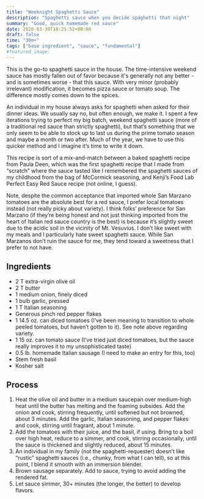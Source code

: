 ```yaml
---
title: "Weeknight Spaghetti Sauce"
description: "Spaghetti sauce when you decide spaghetti that night"
summary: "Good, quick homemade red sauce"
date: 2020-03-30T18:25:52+00:00
draft: false
time: "30m+"
tags: ["base ingredient", "sauce", "fundamental"]
#featured_image: 
---
```


This is the go-to spaghetti sauce in the house.  The time-intensive weekend sauce has mostly fallen out of favor because it's generally not any better - and is sometimes worse - that this sauce.  With very minor (probably irrelevant) modification, it becomes pizza sauce or tomato soup.  The difference mostly comes down to the spices.

An individual in my house always asks for spaghetti when asked for their dinner ideas. We usually say no, but often enough, we make it. I spent a few iterations trying to perfect my big batch, weekend spaghetti sauce (more of a traditional red sauce than strictly spaghetti), but that’s something that we only seem to be able to stock up to last us during the prime tomato season and maybe a month or two after. Much of the year, we have to use this quicker method and I imagine it’s time to write it down.

This recipe is sort of a mix-and-match between a baked spaghetti recipe from Paula Deen, which was the first spaghetti recipe that I made from “scratch” where the sauce tasted like I remembered the spaghetti sauces of my childhood from the bag of McCormick seasoning, and Kenji’s Food Lab Perfect Easy Red Sauce recipe (not online, I guess).

Note, despite the common acceptance that imported whole San Marzano tomatoes are the absolute best for a red sauce, I prefer local tomatoes instead (not really picky about variety). I think folks’ preference for San Marzano (if they’re being honest and not just thinking imported from the heart of Italian red sauce country is the best) is because it’s slightly sweet due to the acidic soil in the vicinity of Mt. Vesuvius. I don’t like sweet with my meals and I particularly hate sweet spaghetti sauce. While San Marzanos don’t ruin the sauce for me, they tend toward a sweetness that I prefer to not have.

## Ingredients

- 2 T extra-virgin olive oil
- 2 T butter
- 1 medium onion, finely diced
- 1 bulb garlic, pressed
- 1 T Italian seasoning
- Generous pinch red pepper flakes
- 1 14.5 oz. can diced tomatoes (I’ve been meaning to transition to whole peeled tomatoes, but haven’t gotten to it). See note above regarding variety.
- 1 15 oz. can tomato sauce (I’ve tried just diced tomatoes, but the sauce really improves it to my unsophisticated taste)
- 0.5 lb. homemade Italian sausage (I need to make an entry for this, too)
- Stem fresh basil
- Kosher salt

## Process

1. Heat the olive oil and butter in a medium saucepan over medium-high heat until the butter has melting and the foaming subsides. Add the onion and cook, stirring frequently, until softened but not browned, about 3 minutes. Add the garlic, Italian seasoning, and pepper flakes and cook, stirring until fragrant, about 1 minute.
1. Add the tomatoes with their juice, and the basil, if using. Bring to a boil over high heat, reduce to a simmer, and cook, stirring occasionally, until the sauce is thickened and slightly reduced, about 15 minutes.
1. An individual in my family (not the spaghetti-requester) doesn’t like “rustic” spaghetti sauces (i.e., chunky, from what I can tell), so at this point, I blend it smooth with an immersion blender.
1. Brown sausage separately. Add to sauce, trying to avoid adding the rendered fat.
1. Let sauce simmer, 30+ minutes (the longer, the better) to develop flavors.
